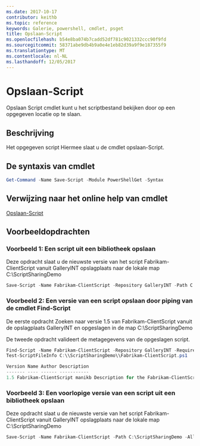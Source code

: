 ```yaml
---
ms.date: 2017-10-17
contributor: keithb
ms.topic: reference
keywords: Galerie, powershell, cmdlet, psget
title: Opslaan-Script
ms.openlocfilehash: b54e8ba074b7cadd52df781c9021332ccc90f9fd
ms.sourcegitcommit: 58371abe9db4b9a0e4e1eb82d39a9f9e187355f9
ms.translationtype: MT
ms.contentlocale: nl-NL
ms.lasthandoff: 12/05/2017
---
```

# <a name="save-script"></a>Opslaan-Script

Opslaan Script cmdlet kunt u het scriptbestand bekijken door op een opgegeven locatie op te slaan.

## <a name="description"></a>Beschrijving

Het opgegeven script Hiermee slaat u de cmdlet opslaan-Script.

## <a name="cmdlet-syntax"></a>De syntaxis van cmdlet

```powershell
Get-Command -Name Save-Script -Module PowerShellGet -Syntax
```
## <a name="cmdlet-online-help-reference"></a>Verwijzing naar het online help van cmdlet

[Opslaan-Script](http://go.microsoft.com/fwlink/?LinkId=619786)

## <a name="example-commands"></a>Voorbeeldopdrachten

### <a name="example-1-save-a-script-from-a-repository"></a>Voorbeeld 1: Een script uit een bibliotheek opslaan
Deze opdracht slaat u de nieuwste versie van het script Fabrikam-ClientScript vanuit GalleryINT opslagplaats naar de lokale map C:\ScriptSharingDemo

```powershell
Save-Script -Name Fabrikam-ClientScript -Repository GalleryINT -Path C:\ScriptSharingDemo
```

### <a name="example-2-save-a-version-of-a-script-by-piping-from-the-find-script-cmdlet"></a>Voorbeeld 2: Een versie van een script opslaan door piping van de cmdlet Find-Script

De eerste opdracht Zoeken naar versie 1.5 van Fabrikam-ClientScript vanuit de opslagplaats GalleryINT en opgeslagen in de map C:\ScriptSharingDemo

De tweede opdracht valideert de metagegevens van de opgeslagen script.

```powershell
Find-Script -Name Fabrikam-ClientScript -Repository GalleryINT -RequiredVersion 1.5 | Save-Script -Path C:\\ScriptSharingDemo
Test-ScriptFileInfo C:\\ScriptSharingDemo\\Fabrikam-ClientScript.ps1

Version Name Author Description
------- ---- ------ -----------
1.5 Fabrikam-ClientScript manikb Description for the Fabrikam-ClientScript script
```

### <a name="example-3-save-a-prerelease-version-of-a-script-from-a-repository"></a>Voorbeeld 3: Een voorlopige versie van een script uit een bibliotheek opslaan
Deze opdracht slaat u de nieuwste versie van het script Fabrikam-ClientScript vanuit GalleryINT opslagplaats naar de lokale map C:\ScriptSharingDemo

```powershell
Save-Script -Name Fabrikam-ClientScript -Path C:\ScriptSharingDemo -AllowPrerelease
```


